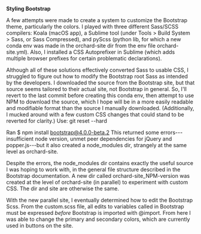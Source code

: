 **Styling Bootstrap**

A few attempts were made to create a system to customize the Bootstrap theme, particularly the colors.  I played with three different Sass/SCSS compilers: Koala (macOS app), a Sublime tool (under Tools > Build System > Sass, or Sass Compressed), and pyScss (python lib, for which a new conda env was made in the orchard-site dir from the env file orchard-site.yml).  Also, I installed a CSS Autoprefixer in Sublime (which adds multiple browser prefixes for certain problematic declarations).

Although all of these solutions effectively converted Sass to usable CSS, I struggled to figure out how to modify the Bootstrap root Sass as intended by the developers.  I downloaded the source from the Bootstrap site, but that source seems tailored to their actual site, not Bootstrap in general.  So, I'll revert to the last commit before creating this conda env, then attempt to use NPM to download the source, which I hope will be in a more easily readable and modifiable format than the source I manually downloaded.  (Additionally, I mucked around with a few custom CSS changes that could stand to be reverted for clarity.)  Use: git reset --hard

Ran $ npm install bootstrap@4.0.0-beta.2
This returned some errors---insufficient node version, unmet peer dependencies for jQuery and popper.js---but it also created a node_modules dir, strangely at the same level as orchard-site.

Despite the errors, the node_modules dir contains exactly the useful source I was hoping to work with, in the general file structure described in the Bootstrap documentation.  A new dir called orchard-site_NPM-version was created at the level of orchard-site (in parallel) to experiment with custom CSS.  The dir and site are otherwise the same.

With the new parallel site, I eventually determined how to edit the Bootstrap Scss.  From the custom.scss file, all edits to variables called in Bootstrap must be expressed _before_ Bootstrap is imported with @import.  From here I was able to change the primary and secondary colors, which are currently used in buttons on the site.
